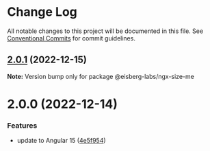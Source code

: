 # Change Log

All notable changes to this project will be documented in this file.
See [Conventional Commits](https://conventionalcommits.org) for commit guidelines.

## [2.0.1](https://github.com/eisberg-labs/angular-components/compare/@eisberg-labs/ngx-size-me@2.0.0...@eisberg-labs/ngx-size-me@2.0.1) (2022-12-15)

**Note:** Version bump only for package @eisberg-labs/ngx-size-me





# 2.0.0 (2022-12-14)


### Features

* update to Angular 15 ([4e5f954](https://github.com/eisberg-labs/angular-components/commit/4e5f9542f50aff5a40776c51f414996bafa4a821))

